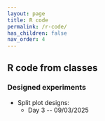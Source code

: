```yaml
---
layout: page
title: R code
permalink: /r-code/
has_children: false
nav_order: 4
---
```


## R code from classes 

### Designed experiments 

- Split plot designs: 
  - Day 3 -- 09/03/2025  

